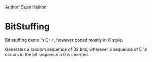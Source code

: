 Author: Sean Halnon
# BitStuffing
Bit stuffing demo in C++, however coded mostly in C style. 

Generates a random sequence of 32 bits, wherever a sequence of 5 1s occurs in the bit sequence a 0 is inserted. 
